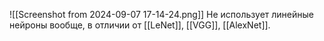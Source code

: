 ![[Screenshot from 2024-09-07 17-14-24.png]]
Не использует линейные нейроны вообще, в отличии от [[LeNet]], [[VGG]], [[AlexNet]].
